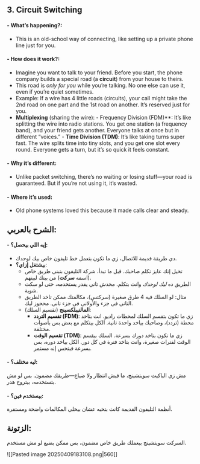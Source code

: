 ## 3. Circuit Switching

#### - **What’s happening?**:
- This is an old-school way of connecting, like setting up a private phone line just for you.
#### - **How does it work?**:
 - Imagine you want to talk to your friend. Before you start, the phone company builds a special road (a **circuit**) from your house to theirs.
- This road is _only for you_ while you’re talking. No one else can use it, even if you’re quiet sometimes.
 - Example: If a wire has 4 little roads (circuits), your call might take the 2nd road on one part and the 1st road on another. It’s reserved just for you.
- **Multiplexing** (sharing the wire):
       -  Frequency Division (FDM)**: It’s like splitting the wire into radio stations. You get one station (a frequency band), and your friend gets another. Everyone talks at once but in different “voices.”
      -  **Time Division (TDM)**: It’s like taking turns super fast. The wire splits time into tiny slots, and you get one slot every round. Everyone gets a turn, but it’s so quick it feels constant.
#### - **Why it’s different**: 
- Unlike packet switching, there’s no waiting or losing stuff—your road is guaranteed. But if you’re not using it, it’s wasted.
#### - **Where it’s used**: 
- Old phone systems loved this because it made calls clear and steady.

## **الشرح بالعربي**:

#### - **إيه اللي بيحصل؟**:
- دي طريقة قديمة للاتصال، زي ما تكون بتعمل خط تليفون خاص بيك لوحدك.
- **بيشتغل إزاي؟**:
    - تخيل إنك عايز تكلم صاحبك. قبل ما تبدأ، شركة التليفون بتبني طريق خاص (اسمه **سركت**) من بيتك لبيتهم.
    - الطريق ده _ليك لوحدك_ وانت بتكلم. محدش تاني يقدر يستخدمه، حتى لو سكت شوية.
    - مثال: لو السلك فيه 4 طرق صغيرة (سركتس)، مكالمتك ممكن تاخد الطريق التاني في جزء والأولاني في جزء تاني. محجوز ليك.
    - **المالتيبلكسينج** (تقسيم السلك):
        - **تقسيم التردد (FDM)**: زي ما تكون بتقسم السلك لمحطات راديو. انت بتاخد محطة (تردد)، وصاحبك بياخد واحدة تانية. الكل بيتكلم مع بعض بس بأصوات مختلفة.
        - **تقسيم الوقت (TDM)**: زي ما تكون بتاخد دورك بسرعة. السلك بيقسم الوقت لفترات صغيرة، وانت بتاخد فترة في كل دور. الكل بياخد دوره، بس بسرعة فبتحس إنه مستمر.
#### - **ليه مختلف؟**: 
مش زي الباكيت سويتشينج، ما فيش انتظار ولا ضياع—طريقك مضمون. بس لو مش بتستخدمه، بيتروح هدر.
#### - **بيستخدم فين؟**:
أنظمة التليفون القديمة كانت بتحبه عشان بيخلي المكالمات واضحة ومستقرة.

## **الزتونة**:
السركت سويتشينج بيعملك طريق خاص مضمون، بس ممكن يضيع لو مش مستخدم.



![[Pasted image 20250409183108.png|560]]
